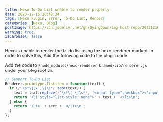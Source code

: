 ```yaml
---
title: Hexo To-Do List unable to render properly
date: 2023-12-16 20:48:34
tags: [Hexo Plugin, Error, To-Do List, Render]
categories: [Hexo, Blog]
postImage: https://cdn.jsdelivr.net/gh/DyingDown/img-host-repo/202312162119551.jpg
warning: true
isCarousel: false
---
```


Hexo is unable to render the to-do list using the hexo-renderer-marked. In order to solve this, Add the following code to the plugin code.

<!--more-->

Add the code to  `/node_modules/hexo-renderer-kramed/lib/renderer.js` under your blog root dir.

```javascript
// Support To-Do List
Renderer.prototype.listitem = function(text) {
  if (/^\s*\[[x ]\]\s*/.test(text)) {
    text = text.replace(/^\s*\[ \]\s*/, '<input type="checkbox"></input> ').replace(/^\s*\[x\]\s*/, '<input type="checkbox" checked></input> ');
    return '<li style="list-style: none">' + text + '</li>\n';
  } else {
    return '<li>' + text + '</li>\n';
  }
};
```

